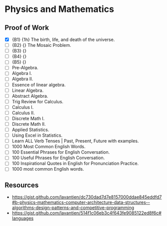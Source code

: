 # Physics and Mathematics

## Proof of Work

- [x] {B1} {1h} The birth, life, and death of the universe.
- [ ] {B2} {} The Mosaic Problem.
- [ ] {B3} {}
- [ ] {B4} {}
- [ ] {B5} {}
- [ ] Pre-Algebra.
- [ ] Algebra I.
- [ ] Algebra II.
- [ ] Essence of linear algebra.
- [ ] Linear Algebra.
- [ ] Abstract Algebra.
- [ ] Trig Review for Calculus.
- [ ] Calculus I.
- [ ] Calculus II.
- [ ] Discrete Math I.
- [ ] Discrete Math II.
- [ ] Applied Statistics.
- [ ] Using Excel in Statistics.
- [ ] Learn ALL Verb Tenses | Past, Present, Future with examples.
- [ ] 1000 Most Common English Words.
- [ ] 100 Essential Phrases for English Conversation.
- [ ] 100 Useful Phrases for English Conversation.
- [ ] 100 Inspirational Quotes in English for Pronunciation Practice.
- [ ] 1000 most common English words.

## Resources

- <https://gist.github.com/lavantien/dc730dad7d7e8157000ddae845eddfd7#b-physics-mathematics-computer-architecture-data-structures--algorithms-design-patterns-and-competitive-programming>
- <https://gist.github.com/lavantien/514f1c06eb3c4f643fe9085122ed8f6c#languages>
